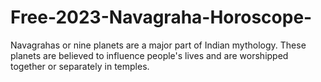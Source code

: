 # Free-2023-Navagraha-Horoscope-
Navagrahas or nine planets are a major part of Indian mythology. These planets are believed to influence people's lives and are worshipped together or separately in temples.

